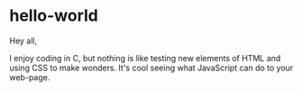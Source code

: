 # hello-world

Hey all,

I enjoy coding in C, but nothing is like testing new elements of HTML and using CSS to make wonders. It's cool seeing what JavaScript can do to your web-page.
